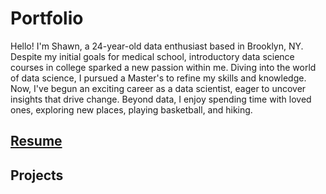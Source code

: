 # Portfolio

Hello! I'm Shawn, a 24-year-old data enthusiast based in Brooklyn, NY. Despite my initial goals for medical school, introductory data science courses in college sparked a new passion within me. Diving into the world of data science, I pursued a Master's to refine my skills and knowledge. Now, I've begun an exciting career as a data scientist, eager to uncover insights that drive change. Beyond data, I enjoy spending time with loved ones, exploring new places, playing basketball, and hiking. 

## [Resume](https://github.com/shawnbernard7/shawnbernard7.github.io/blob/main/resume_v3.pdf)

## Projects
